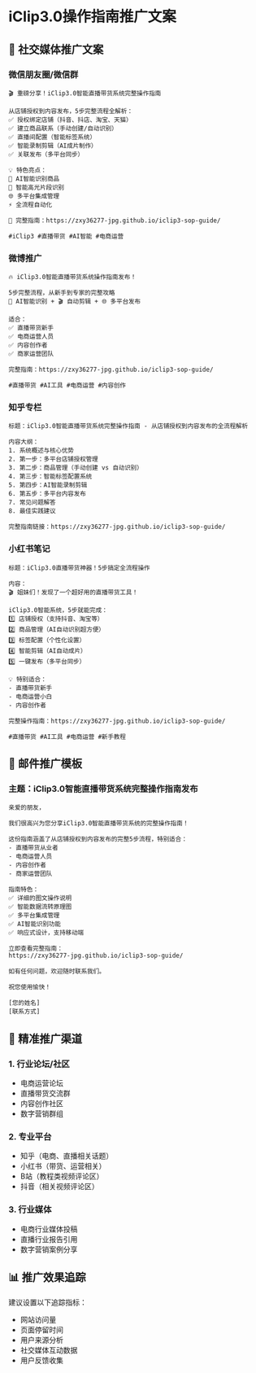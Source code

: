 # iClip3.0操作指南推广文案

## 🚀 社交媒体推广文案

### 微信朋友圈/微信群
```
🎬 重磅分享！iClip3.0智能直播带货系统完整操作指南

从店铺授权到内容发布，5步完整流程全解析：
✅ 授权绑定店铺（抖音、抖店、淘宝、天猫）
✅ 建立商品联系（手动创建/自动识别）
✅ 直播间配置（智能标签系统）
✅ 智能录制剪辑（AI成片制作）
✅ 关联发布（多平台同步）

💡 特色亮点：
🤖 AI智能识别商品
🎯 智能高光片段识别
🌐 多平台集成管理
⚡ 全流程自动化

📖 完整指南：https://zxy36277-jpg.github.io/iclip3-sop-guide/

#iClip3 #直播带货 #AI智能 #电商运营
```

### 微博推广
```
🔥 iClip3.0智能直播带货系统操作指南发布！

5步完整流程，从新手到专家的完整攻略
🤖 AI智能识别 + 🎬 自动剪辑 + 🌐 多平台发布

适合：
✅ 直播带货新手
✅ 电商运营人员  
✅ 内容创作者
✅ 商家运营团队

完整指南：https://zxy36277-jpg.github.io/iclip3-sop-guide/

#直播带货 #AI工具 #电商运营 #内容创作
```

### 知乎专栏
```
标题：iClip3.0智能直播带货系统完整操作指南 - 从店铺授权到内容发布的全流程解析

内容大纲：
1. 系统概述与核心优势
2. 第一步：多平台店铺授权管理
3. 第二步：商品管理（手动创建 vs 自动识别）
4. 第三步：智能标签配置系统
5. 第四步：AI智能录制剪辑
6. 第五步：多平台内容发布
7. 常见问题解答
8. 最佳实践建议

完整指南链接：https://zxy36277-jpg.github.io/iclip3-sop-guide/
```

### 小红书笔记
```
标题：iClip3.0直播带货神器！5步搞定全流程操作

内容：
🎬 姐妹们！发现了一个超好用的直播带货工具！

iClip3.0智能系统，5步就能完成：
1️⃣ 店铺授权（支持抖音、淘宝等）
2️⃣ 商品管理（AI自动识别超方便）
3️⃣ 标签配置（个性化设置）
4️⃣ 智能剪辑（AI自动成片）
5️⃣ 一键发布（多平台同步）

💡 特别适合：
- 直播带货新手
- 电商运营小白
- 内容创作者

完整操作指南：https://zxy36277-jpg.github.io/iclip3-sop-guide/

#直播带货 #AI工具 #电商运营 #新手教程
```

## 📧 邮件推广模板

### 主题：iClip3.0智能直播带货系统完整操作指南发布

```
亲爱的朋友，

我们很高兴为您分享iClip3.0智能直播带货系统的完整操作指南！

这份指南涵盖了从店铺授权到内容发布的完整5步流程，特别适合：
- 直播带货从业者
- 电商运营人员
- 内容创作者
- 商家运营团队

指南特色：
✅ 详细的图文操作说明
✅ 智能数据流转原理图
✅ 多平台集成管理
✅ AI智能识别功能
✅ 响应式设计，支持移动端

立即查看完整指南：
https://zxy36277-jpg.github.io/iclip3-sop-guide/

如有任何问题，欢迎随时联系我们。

祝您使用愉快！

[您的姓名]
[联系方式]
```

## 🎯 精准推广渠道

### 1. 行业论坛/社区
- 电商运营论坛
- 直播带货交流群
- 内容创作社区
- 数字营销群组

### 2. 专业平台
- 知乎（电商、直播相关话题）
- 小红书（带货、运营相关）
- B站（教程类视频评论区）
- 抖音（相关视频评论区）

### 3. 行业媒体
- 电商行业媒体投稿
- 直播行业报告引用
- 数字营销案例分享

## 📊 推广效果追踪

建议设置以下追踪指标：
- 网站访问量
- 页面停留时间
- 用户来源分析
- 社交媒体互动数据
- 用户反馈收集
